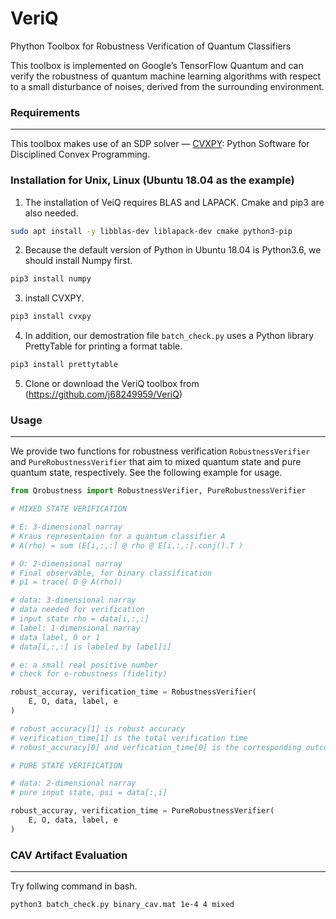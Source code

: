 VeriQ
===
Phython Toolbox for Robustness Verification of Quantum Classifiers 

This toolbox is implemented on Google’s TensorFlow Quantum and can verify the robustness of quantum machine learning algorithms with respect to a small disturbance of noises, derived from the surrounding environment.

### Requirements 
---
This toolbox makes use of  an SDP solver — [CVXPY](https://www.cvxpy.org/): Python Software for Disciplined Convex Programming. 

### Installation for Unix, Linux (Ubuntu 18.04 as the example)
1) The installation of VeiQ requires BLAS and LAPACK. Cmake and pip3 are also needed.
```sh
sudo apt install -y libblas-dev liblapack-dev cmake python3-pip
```
2) Because the default version of Python in Ubuntu 18.04 is Python3.6, we should install Numpy first.
```sh
pip3 install numpy
```
3) install CVXPY.
```sh
pip3 install cvxpy
```
4) In addition, our demostration file `batch_check.py` uses a Python library PrettyTable for printing a format table.
```sh
pip3 install prettytable
```
5) Clone or download the VeriQ toolbox from (https://github.com/j68249959/VeriQ)
### Usage
---
We provide two functions for robustness verification `RobustnessVerifier` and `PureRobustnessVerifier` that aim to mixed quantum state and pure quantum state, respectively. See the following example for usage.
```python
from Qrobustness import RobustnessVerifier, PureRobustnessVerifier

# MIXED STATE VERIFICATION

# E: 3-dimensional narray
# Kraus representaion for a quantum classifier A
# A(rho) = sum (E[i,:,:] @ rho @ E[i,:,:].conj().T )

# O: 2-dimensional narray
# Final observable, for binary classification
# p1 = trace( O @ A(rho))

# data: 3-dimensional narray
# data needed for verification
# input state rho = data[i,:,:] 
# label: 1-dimensional narray
# data label, 0 or 1
# data[i,:,:] is labeled by label[i]

# e: a small real positive number
# check for e-robustness (fidelity)

robust_accuray, verification_time = RobustnessVerifier(
    E, O, data, label, e
)

# robust_accuracy[1] is robust accuracy
# verification_time[1] is the total verification time
# robust_accuracy[0] and verfication_time[0] is the corresponding outcome for our robust bound

# PURE STATE VERIFICATION

# data: 2-dimensional narray
# pure input state, psi = data[:,i]

robust_accuray, verification_time = PureRobustnessVerifier(
    E, O, data, label, e
)
```

### CAV Artifact Evaluation
---
Try follwing command in bash.
```sh
python3 batch_check.py binary_cav.mat 1e-4 4 mixed
```
